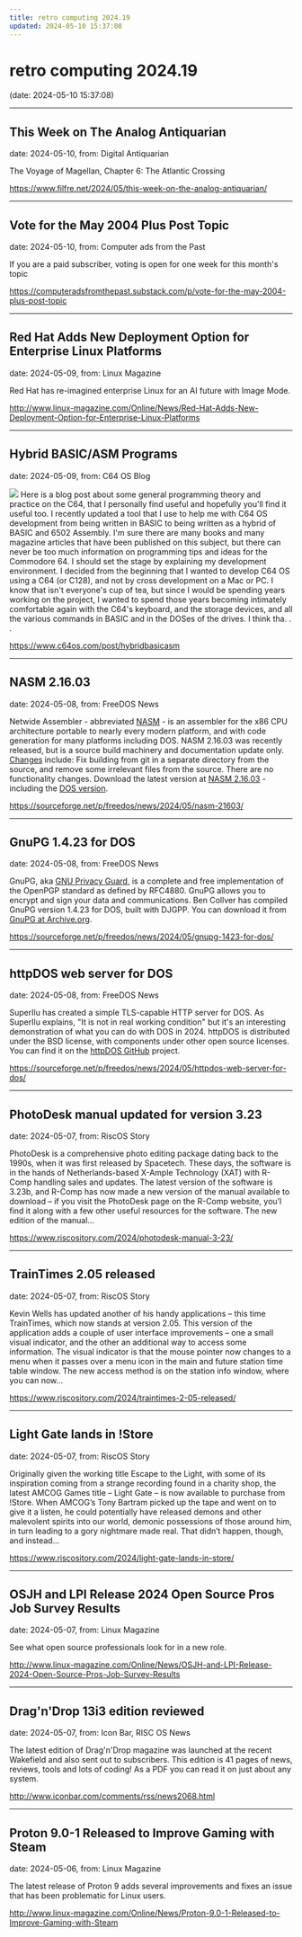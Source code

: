 ```yaml
---
title: retro computing 2024.19
updated: 2024-05-10 15:37:08
---
```


# retro computing 2024.19

(date: 2024-05-10 15:37:08)

---

## This Week on The Analog Antiquarian

date: 2024-05-10, from: Digital Antiquarian

The Voyage of Magellan, Chapter 6: The Atlantic Crossing 

<https://www.filfre.net/2024/05/this-week-on-the-analog-antiquarian/>

---

## Vote for the May 2004 Plus Post Topic

date: 2024-05-10, from: Computer ads from the Past

If you are a paid subscriber, voting is open for one week for this month's topic 

<https://computeradsfromthepast.substack.com/p/vote-for-the-may-2004-plus-post-topic>

---

## Red Hat Adds New Deployment Option for Enterprise Linux Platforms

date: 2024-05-09, from: Linux Magazine

<p>Red Hat has re-imagined enterprise Linux for an AI future with Image Mode.</p> 

<http://www.linux-magazine.com/Online/News/Red-Hat-Adds-New-Deployment-Option-for-Enterprise-Linux-Platforms>

---

## Hybrid BASIC/ASM Programs

date: 2024-05-09, from: C64 OS Blog

 <img src='https://s3.amazonaws.com/com.c64os.resources/weblog/hybridbasicasm/icon-basicasm.jpg'> Here is a blog post about some general programming theory and practice on the C64, that I personally find useful and hopefully you'll find it useful too. I recently updated a tool that I use to help me with C64 OS development from being written in BASIC to being written as a hybrid of BASIC and 6502 Assembly. I'm sure there are many books and many magazine articles that have been published on this subject, but there can never be too much information on programming tips and ideas for the Commodore 64. I should set the stage by explaining my development environment. I decided from the beginning that I wanted to develop C64 OS using a C64 (or C128), and not by cross development on a Mac or PC. I know that isn't everyone's cup of tea, but since I would be spending years working on the project, I wanted to spend those years becoming intimately comfortable again with the C64's keyboard, and the storage devices, and all the various commands in BASIC and in the DOSes of the drives. I think tha. . .  

<https://www.c64os.com/post/hybridbasicasm>

---

## NASM 2.16.03

date: 2024-05-08, from: FreeDOS News

<div class="markdown_content"><p>Netwide Assembler - abbreviated <a class="" href="https://nasm.us/" rel="nofollow">NASM</a> - is an assembler for the x86 CPU architecture portable to nearly every modern platform, and with code generation for many platforms including DOS. NASM 2.16.03 was recently released, but is a source build machinery and documentation update only. <a class="" href="https://nasm.us/doc/nasmdocc.html" rel="nofollow">Changes</a> include: Fix building from git in a separate directory from the source, and remove some irrelevant files from the source. There are no functionality changes. Download the latest version at <a class="" href="https://www.nasm.us/pub/nasm/releasebuilds/2.16.03/" rel="nofollow">NASM 2.16.03</a> - including the <a class="" href="https://www.nasm.us/pub/nasm/releasebuilds/2.16.03/dos/" rel="nofollow">DOS version</a>.</p></div> 

<https://sourceforge.net/p/freedos/news/2024/05/nasm-21603/>

---

## GnuPG 1.4.23 for DOS

date: 2024-05-08, from: FreeDOS News

<div class="markdown_content"><p>GnuPG, aka <a class="" href="https://www.gnupg.org/" rel="nofollow">GNU Privacy Guard</a>, is a complete and free implementation of the OpenPGP standard as defined by RFC4880. GnuPG allows you to encrypt and sign your data and communications. Ben Collver has compiled GnuPG version 1.4.23 for DOS, built with DJGPP. You can download it from <a class="" href="https://archive.org/details/gnupg-1.4.23-for-dos" rel="nofollow">GnuPG at Archive.org</a>.</p></div> 

<https://sourceforge.net/p/freedos/news/2024/05/gnupg-1423-for-dos/>

---

## httpDOS web server for DOS

date: 2024-05-08, from: FreeDOS News

<div class="markdown_content"><p>SuperIlu has created a simple TLS-capable HTTP server for DOS. As SuperIlu explains, "It is not in real working condition" but it's an interesting demonstration of what you can do with DOS in 2024. httpDOS is distributed under the BSD license, with components under other open source licenses. You can find it on the <a class="" href="https://github.com/SuperIlu/httpDOS" rel="nofollow">httpDOS GitHub</a> project.</p></div> 

<https://sourceforge.net/p/freedos/news/2024/05/httpdos-web-server-for-dos/>

---

## PhotoDesk manual updated for version 3.23

date: 2024-05-07, from: RiscOS Story

PhotoDesk is a comprehensive photo editing package dating back to the 1990s, when it was first released by Spacetech. These days, the software is in the hands of Netherlands-based X-Ample Technology (XAT) with R-Comp handling sales and updates. The latest version of the software is 3.23b, and R-Comp has now made a new version of the manual available to download &#8211; if you visit the PhotoDesk page on the R-Comp website, you&#8217;l find it along with a few other useful resources for the software. The new edition of the manual&#8230; 

<https://www.riscository.com/2024/photodesk-manual-3-23/>

---

## TrainTimes 2.05 released

date: 2024-05-07, from: RiscOS Story

Kevin Wells has updated another of his handy applications &#8211; this time TrainTimes, which now stands at version 2.05. This version of the application adds a couple of user interface improvements &#8211; one a small visual indicator, and the other an additional way to access some information. The visual indicator is that the mouse pointer now changes to a menu when it passes over a menu icon in the main and future station time table window. The new access method is on the station info window, where you can now&#8230; 

<https://www.riscository.com/2024/traintimes-2-05-released/>

---

## Light Gate lands in !Store

date: 2024-05-07, from: RiscOS Story

Originally given the working title Escape to the Light, with some of its inspiration coming from a strange recording found in a charity shop, the latest AMCOG Games title &#8211; Light Gate &#8211; is now available to purchase from !Store. When AMCOG&#8217;s Tony Bartram picked up the tape and went on to give it a listen, he could potentially have released demons and other malevolent spirits into our world, demonic possessions of those around him, in turn leading to a gory nightmare made real. That didn&#8217;t happen, though, and instead&#8230; 

<https://www.riscository.com/2024/light-gate-lands-in-store/>

---

## OSJH and LPI Release 2024 Open Source Pros Job Survey Results

date: 2024-05-07, from: Linux Magazine

<p>See what open source professionals look for in a new role.</p> 

<http://www.linux-magazine.com/Online/News/OSJH-and-LPI-Release-2024-Open-Source-Pros-Job-Survey-Results>

---

## Drag'n'Drop 13i3 edition reviewed

date: 2024-05-07, from: Icon Bar, RISC OS News

The latest edition of Drag'n'Drop magazine was launched at the recent Wakefield and also sent out to subscribers. This edition is 41 pages of news, reviews, tools and lots of coding! As a PDF you can read it on just about any system. 

<http://www.iconbar.com/comments/rss/news2068.html>

---

## Proton 9.0-1 Released to Improve Gaming with Steam

date: 2024-05-06, from: Linux Magazine

<p>The latest release of Proton 9 adds several improvements and fixes an issue that has been problematic for Linux users.</p> 

<http://www.linux-magazine.com/Online/News/Proton-9.0-1-Released-to-Improve-Gaming-with-Steam>

